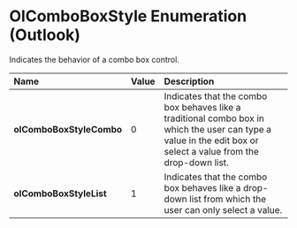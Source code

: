 
# OlComboBoxStyle Enumeration (Outlook)

Indicates the behavior of a combo box control.



|**Name**|**Value**|**Description**|
|:-----|:-----|:-----|
| **olComboBoxStyleCombo**|0|Indicates that the combo box behaves like a traditional combo box in which the user can type a value in the edit box or select a value from the drop-down list.|
| **olComboBoxStyleList**|1|Indicates that the combo box behaves like a drop-down list from which the user can only select a value.|
